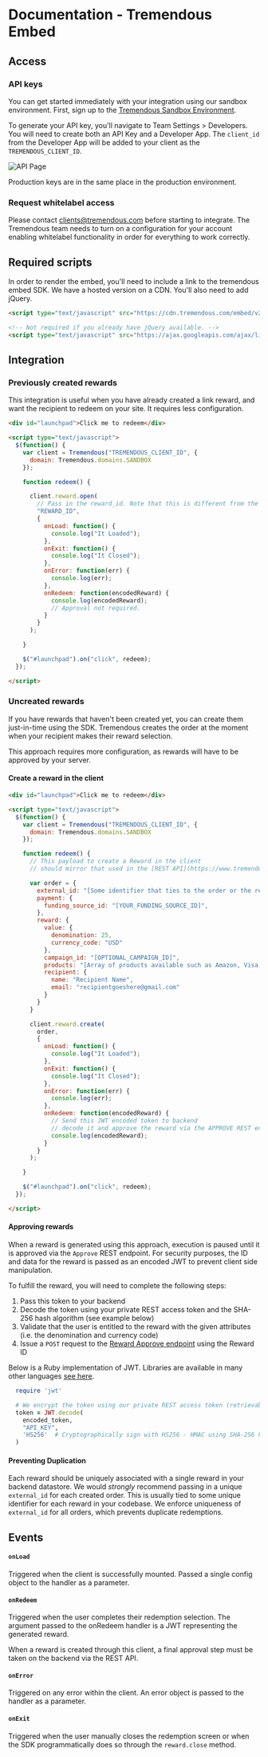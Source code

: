 # Documentation - Tremendous Embed

## Access

### API keys
You can get started immediately with your integration using our sandbox environment. First, sign up to the [Tremendous Sandbox Environment](https://testflight.tremendous.com).

To generate your API key, you'll navigate to Team Settings > Developers. You will need to create both an API Key and a Developer App. The `client_id` from the Developer App will be added to your client as the `TREMENDOUS_CLIENT_ID`.

![API Page](./images/sandbox-keys.png?raw=true)

Production keys are in the same place in the production environment.

### Request whitelabel access

Please contact clients@tremendous.com before starting to integrate. The Tremendous team needs to turn on a configuration for your account enabling whitelabel functionality in order for everything to work correctly.

## Required scripts
In order to render the embed, you'll need to include a link to the tremendous embed SDK. We have a hosted version on a CDN. You'll also need to add jQuery.

```html
<script type="text/javascript" src="https://cdn.tremendous.com/embed/v2.3.0/client.js" />

<!-- Not required if you already have jQuery available. -->
<script type="text/javascript" src="https://ajax.googleapis.com/ajax/libs/jquery/3.5.1/jquery.min.js" />
```


## Integration

### Previously created rewards

This integration is useful when you have already created a link reward, and want the recipient to redeem on your site. It requires less configuration.

```html
<div id="launchpad">Click me to redeem</div>

<script type="text/javascript">
  $(function() {
    var client = Tremendous("TREMENDOUS_CLIENT_ID", {
      domain: Tremendous.domains.SANDBOX
    });

    function redeem() {

      client.reward.open(
        // Pass in the reward_id. Note that this is different from the order_id.
        "REWARD_ID",
        {
          onLoad: function() {
            console.log("It Loaded");
          },
          onExit: function() {
            console.log("It Closed");
          },
          onError: function(err) {
            console.log(err);
          },
          onRedeem: function(encodedReward) {
            console.log(encodedReward);
            // Approval not required.
          }
        }
      );

    }

    $("#launchpad").on("click", redeem);
  });

</script>
```


### Uncreated rewards

If you have rewards that haven't been created yet, you can create them just-in-time using the SDK. Tremendous creates the order at the moment when your recipient makes their reward selection.

This approach requires more configuration, as rewards will have to be approved by your server.

#### Create a reward in the client

```html
<div id="launchpad">Click me to redeem</div>

<script type="text/javascript">
  $(function() {
    var client = Tremendous("TREMENDOUS_CLIENT_ID", {
      domain: Tremendous.domains.SANDBOX
    });

    function redeem() {
      // This payload to create a Reward in the client
      // should mirror that used in the [REST API](https://www.tremendous.com/docs).

      var order = {
        external_id: "[Some identifier that ties to the order or the reward on your server]",
        payment: {
          funding_source_id: "[YOUR_FUNDING_SOURCE_ID]",
        },
        reward: {
          value: {
            denomination: 25,
            currency_code: "USD"
          },
          campaign_id: "[OPTIONAL_CAMPAIGN_ID]",
          products: "[Array of products available such as Amazon, Visa, etc. (see products REST endpoint)]",
          recipient: {
            name: "Recipient Name",
            email: "recipientgoeshere@gmail.com"
          }
        }
      }

      client.reward.create(
        order,
        {
          onLoad: function() {
            console.log("It Loaded");
          },
          onExit: function() {
            console.log("It Closed");
          },
          onError: function(err) {
            console.log(err);
          },
          onRedeem: function(encodedReward) {
            // Send this JWT encoded token to backend
            // decode it and approve the reward via the APPROVE REST endpoint.
            console.log(encodedReward);
          }
        }
      );

    }

    $("#launchpad").on("click", redeem);
  });

</script>
```


#### Approving rewards

When a reward is generated using this approach, execution is paused until it is approved via the `Approve` REST endpoint. For security purposes, the ID and data for the reward is passed as an encoded JWT to prevent client side manipulation.

To fulfill the reward, you will need to complete the following steps:

1. Pass this token to your backend
2. Decode the token using your private REST access token and the SHA-256 hash algorithm (see example below)
3. Validate that the user is entitled to the reward with the given attributes (i.e. the denomination and currency code)
4. Issue a `POST` request to the [Reward Approve endpoint](https://www.tremendous.com/docs) using the Reward ID

Below is a Ruby implementation of JWT. Libraries are available in many other languages [see here](https://jwt.io/).

```ruby
  require 'jwt'

  # We encrypt the token using our private REST access token (retrievable in the dashboard)
  token = JWT.decode(
    encoded_token,
    "API_KEY",
    'HS256'  # Cryptographically sign with HS256 - HMAC using SHA-256 hash algorithm
  )
```

#### Preventing Duplication

Each reward should be uniquely associated with a single reward in your backend datastore. We would *strongly* recommend passing in a unique `external_id` for each created order. This is usually tied to some unique identifier for each reward in your codebase. We enforce uniqueness of `external_id` for all orders, which prevents duplicate redemptions.


## Events

#### `onLoad`

Triggered when the client is successfully mounted.  Passed a single config object to the handler as a parameter.

#### `onRedeem`

Triggered when the user completes their redemption selection. The argument passed to the onRedeem handler is a JWT representing the generated reward.

When a reward is created through this client, a final approval step must be taken on the backend via the REST API.

#### `onError`

Triggered on any error within the client.  An error object is passed to the handler as a parameter.

#### `onExit`

Triggered when the user manually closes the redemption screen or when the SDK programmatically does so through the `reward.close` method.

